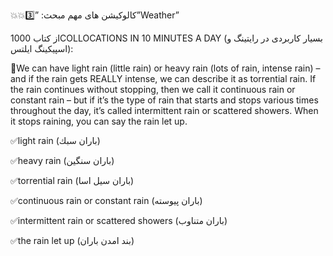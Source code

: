 💥💥كالوكيشن هاى مهم مبحث: ”3️⃣”Weather” 

از كتاب 1000COLLOCATIONS IN 10 MINUTES A DAY
(بسيار كاربردى در رايتينگ و اسپيكينگ ايلتس):


🔆We can have light rain (little rain) or heavy rain (lots of rain, intense rain) – and if the rain gets REALLY intense, we can describe it as torrential rain. If the rain continues without stopping, then we call it continuous rain or constant rain – but if it’s the type of rain that starts and stops various times throughout the day, it’s called intermittent rain or scattered showers. When it stops raining, you can say the rain let up.


✅light rain
(باران سبك)


✅heavy rain
(باران سنگين)


✅torrential rain
(باران سيل اسا)


✅continuous rain or constant rain 
(باران پيوسته)


✅intermittent rain or scattered showers
(باران متناوب)


✅the rain let up
(بند امدن باران)


